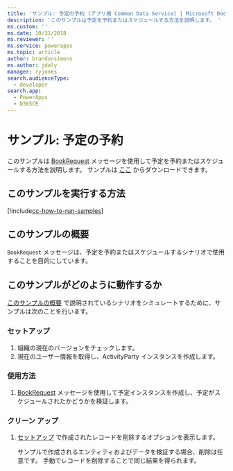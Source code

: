 ```yaml
---
title: 'サンプル: 予定の予約 (アプリ用 Common Data Service) | Microsoft Docs'
description: 'このサンプルは予定を予約またはスケジュールする方法を説明します。 '
ms.custom: ''
ms.date: 10/31/2018
ms.reviewer: ''
ms.service: powerapps
ms.topic: article
author: brandonsimons
ms.author: jdaly
manager: ryjones
search.audienceType:
  - developer
search.app:
  - PowerApps
  - D365CE
---
```

# <a name="sample-book-an-appointment"></a>サンプル: 予定の予約

<!-- https://docs.microsoft.com/en-us/dynamics365/customer-engagement/developer/sample-book-appointment -->

このサンプルは [BookRequest](https://docs.microsoft.com/en-us/dotnet/api/microsoft.crm.sdk.messages.bookrequest?view=dynamics-general-ce-9) メッセージを使用して予定を予約またはスケジュールする方法を説明します。 サンプルは [ここ](https://github.com/Microsoft/PowerApps-Samples/tree/master/cds/orgsvc/C%23/BookAppointment) からダウンロードできます。

## <a name="how-to-run-this-sample"></a>このサンプルを実行する方法

[!include[cc-how-to-run-samples](../../includes/cc-how-to-run-samples.md)]

## <a name="what-this-sample-does"></a>このサンプルの概要

`BookRequest` メッセージは、予定を予約またはスケジュールするシナリオで使用することを目的にしています。

## <a name="how-this-sample-works"></a>このサンプルがどのように動作するか

[このサンプルの概要](#what-this-sample-does) で説明されているシナリオをシミュレートするために、サンプルは次のことを行います。

### <a name="setup"></a>セットアップ

1. 組織の現在のバージョンをチェックします。
1. 現在のユーザー情報を取得し、ActivityParty インスタンスを作成します。

### <a name="demonstrate"></a>使用方法

1. [BookRequest](https://docs.microsoft.com/en-us/dotnet/api/microsoft.crm.sdk.messages.bookrequest?view=dynamics-general-ce-9) メッセージを使用して予定インスタンスを作成し、予定がスケジュールされたかどうかを検証します。

### <a name="clean-up"></a>クリーン アップ

1. [セットアップ](#setup) で作成されたレコードを削除するオプションを表示します。

    サンプルで作成されるエンティティおよびデータを検証する場合、削除は任意です。 手動でレコードを削除することで同じ結果を得られます。
